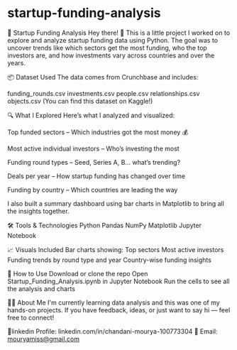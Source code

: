 # startup-funding-analysis
🚀 Startup Funding Analysis
Hey there! 👋
This is a little project I worked on to explore and analyze startup funding data using Python. The goal was to uncover trends like which sectors get the most funding, who the top investors are, and how investments vary across countries and over the years.

📦 Dataset Used
The data comes from Crunchbase and includes:

funding_rounds.csv
investments.csv
people.csv
relationships.csv
objects.csv
(You can find this dataset on Kaggle!)

🔍 What I Explored
Here’s what I analyzed and visualized:

Top funded sectors – Which industries got the most money 💰

Most active individual investors – Who’s investing the most

Funding round types – Seed, Series A, B... what’s trending?

Deals per year – How startup funding has changed over time

Funding by country – Which countries are leading the way

I also built a summary dashboard using bar charts in Matplotlib to bring all the insights together.

🛠 Tools & Technologies
Python
Pandas
NumPy
Matplotlib
Jupyter Notebook

📈 Visuals Included
Bar charts showing:
Top sectors
Most active investors
Funding trends by round type and year
Country-wise funding insights

🧠 How to Use
Download or clone the repo
Open Startup_Funding_Analysis.ipynb in Jupyter Notebook
Run the cells to see all the analysis and charts

👩‍💻 About Me
I'm currently learning data analysis and this was one of my hands-on projects. If you have feedback, ideas, or just want to say hi — feel free to connect!

📎linkedin Profile:
linkedin.com/in/chandani-mourya-100773304
📧 Email:
mouryamiss@gmail.com

